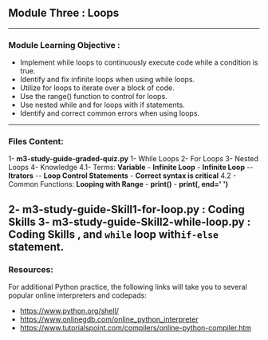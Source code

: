 ## Module Three : Loops
---
### Module Learning Objective  :
- Implement while loops to continuously execute code while a condition is true.
- Identify and fix infinite loops when using while loops.
- Utilize for loops to iterate over a block of code.
- Use the range() function to control for loops.
- Use nested while and for loops with if statements.
- Identify and correct common errors when using loops.
---
### Files Content:
1- **m3-study-guide-graded-quiz.py**
  1- While Loops
  2- For Loops
  3- Nested Loops
  4- Knowledge
    4.1- Terms: **Variable** - **Infinite Loop** - **Infinite Loop** --  **Itrators** -- **Loop Control Statements** - **Correct syntax is critical**
    4.2 - Common Functions: **Looping with Range** - **print()** - **print(, end=' ')**
    
2- **m3-study-guide-Skill1-for-loop.py** : Coding Skills
3- **m3-study-guide-Skill2-while-loop.py** : Coding Skills , and `while` loop with`if-else` statement.
---
### Resources:
For additional Python practice, the following links will take you to several popular online interpreters and codepads:
* https://www.python.org/shell/
* https://www.onlinegdb.com/online_python_interpreter
* https://www.tutorialspoint.com/compilers/online-python-compiler.htm
